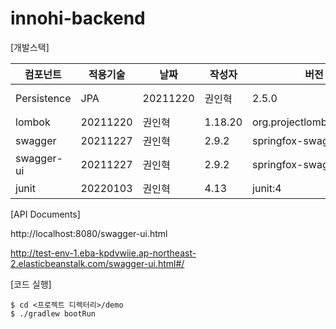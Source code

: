 # innohi-backend

[개발스택]

|컴포넌트|적용기술|날짜|작성자|버전|비고|
|---|---|------|---|--|-----|
Persistence|JPA|20211220|권인혁|2.5.0|org.springframework.boot:spring-boot-starter-data-jpa|
lombok|20211220|권인혁|1.18.20|org.projectlombok:lombok|
swagger|20211227|권인혁|2.9.2|springfox-swagger2|
swagger-ui|20211227|권인혁|2.9.2|springfox-swagger-ui|
junit|20220103|권인혁|4.13|junit:4|

[API Documents]

http://localhost:8080/swagger-ui.html

http://test-env-1.eba-kpdvwiie.ap-northeast-2.elasticbeanstalk.com/swagger-ui.html#/

[코드 실행]

```
$ cd <프로젝트 디렉터리>/demo
$ ./gradlew bootRun
```
